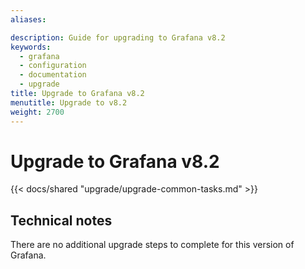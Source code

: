 ```yaml
---
aliases:

description: Guide for upgrading to Grafana v8.2
keywords:
  - grafana
  - configuration
  - documentation
  - upgrade
title: Upgrade to Grafana v8.2
menutitle: Upgrade to v8.2
weight: 2700
---
```


# Upgrade to Grafana v8.2

{{< docs/shared "upgrade/upgrade-common-tasks.md" >}}

## Technical notes

There are no additional upgrade steps to complete for this version of Grafana.
